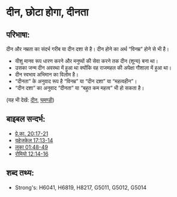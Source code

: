 # दीन, छोटा होगा, दीनता #

## परिभाषा: ##

दीन और नम्रता का संदर्भ गरीब या दीन दशा से है। दीन होने का अर्थ “विनम्र” होने से भी है।

* यीशु मानव रूप धारण करने और मनुष्यों की सेवा करने तक दीन (शून्य) बना था।
* उसका जन्म दीन अवस्था में हुआ था क्योंकि वह राजमहल की अपेक्षा गौशाला में हुआ था।
* दीन स्वभाव अभिमान का विलोम है।
* “दीनता” के अनुवाद रूप है “विनम्र” या “दीन दशा” या “महत्वहीन”।
* “दीन दशा” का अनुवाद “दीनता” या “बहुत कम महत्व” भी हो सकता है।

(यह भी देखें: [दीन](../kt/humble.md), [घमण्डी](../other/proud.md))

## बाइबल सन्दर्भ: ##

* [प्रे.का. 20:17-21](rc://en/tn/help/act/20/17)
* [यहेजकेल 17:13-14](rc://en/tn/help/ezk/17/13)
* [लूका 01:48-49](rc://en/tn/help/luk/01/48)
* [रोमियो 12:14-16](rc://en/tn/help/rom/12/14)

## शब्द तथ्य: ##

* Strong's: H6041, H6819, H8217, G5011, G5012, G5014
